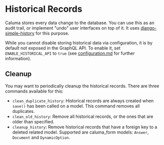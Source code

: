 # Historical Records

Caluma stores every data change to the database. You can use this as an audit trail, or implement "undo" user interfaces on top of it. It uses [django-simple-history](https://github.com/treyhunner/django-simple-history) for this purpose.

While you cannot disable storing historical data via configuration, it is by default not exposed in the GraphQL API. To enable it, set `ENABLE_HISTORICAL_API` to `true` (see [configuration.md](configuration.md) for further information).

## Cleanup

You may want to periodically cleanup the historical records. There are three commands available for this:

* `clean_duplicate_history`: Historical records are always created when `save()` has been called on a model. This command removes all duplicates.
* `clean_old_history`: Remove all historical records, or the ones that are older than specified.
* `cleanup_history`: Remove historical records that have a foreign key to a deleted related model. Supported are caluma\_form models: `Answer`, `Document` and `DynamicOption`.
